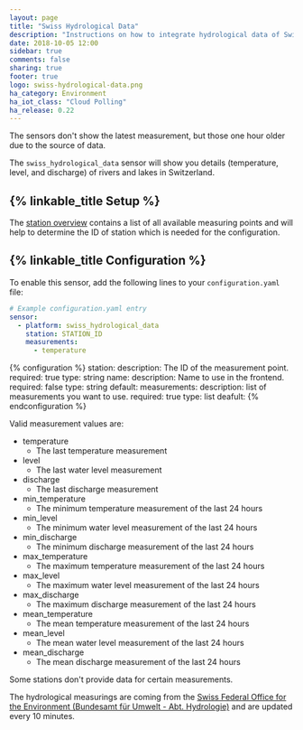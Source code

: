```yaml
---
layout: page
title: "Swiss Hydrological Data"
description: "Instructions on how to integrate hydrological data of Swiss waters within Home Assistant."
date: 2018-10-05 12:00
sidebar: true
comments: false
sharing: true
footer: true
logo: swiss-hydrological-data.png
ha_category: Environment
ha_iot_class: "Cloud Polling"
ha_release: 0.22
---
```


<p class='note info'>
  The sensors don't show the latest measurement, but those one hour older due to the source of data.
</p>

The `swiss_hydrological_data` sensor will show you details (temperature, level, and discharge) of rivers and lakes in Switzerland.

## {% linkable_title Setup %}

The [station overview](https://www.hydrodaten.admin.ch/en/stations-and-data.html) contains a list of all available measuring points and will help to determine the ID of station which is needed for the configuration.

## {% linkable_title Configuration %}

To enable this sensor, add the following lines to your `configuration.yaml` file:

```yaml
# Example configuration.yaml entry
sensor:
  - platform: swiss_hydrological_data
    station: STATION_ID
    measurements:
      - temperature
```

{% configuration %}
station:
  description: The ID of the measurement point.
  required: true
  type: string
name:
  description: Name to use in the frontend.
  required: false
  type: string
  default: 
measurements:
  description: list of measurements you want to use.
  required: true
  type: list
  deafult:
{% endconfiguration %}

Valid measurement values are:

- temperature
  - The last temperature measurement
- level
  - The last water level measurement
- discharge
  - The last discharge measurement
- min_temperature
  - The minimum temperature measurement of the last 24 hours
- min_level
  - The minimum water level measurement of the last 24 hours
- min_discharge
  - The minimum discharge measurement of the last 24 hours
- max_temperature
  - The maximum temperature measurement of the last 24 hours
- max_level
  - The maximum water level measurement of the last 24 hours
- max_discharge
  - The maximum discharge measurement of the last 24 hours
- mean_temperature
  - The mean temperature measurement of the last 24 hours
- mean_level
  - The mean water level measurement of the last 24 hours
- mean_discharge
  - The mean discharge measurement of the last 24 hours

<p class='note info'>
    Some stations don't provide data for certain measurements.
</p>


The hydrological measurings are coming from the [Swiss Federal Office for the Environment (Bundesamt für Umwelt - Abt. Hydrologie)](http://www.hydrodaten.admin.ch) and are updated every 10 minutes.



